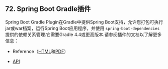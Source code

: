 ## 72. Spring Boot Gradle插件

Spring Boot Gradle Plugin在Gradle中提供Spring Boot支持，允许您打包可执行jar或war档案，运行Spring Boot应用程序，并使用 `spring-boot-dependencies` 提供的依赖关系管理.它需要Gradle 4.4或更高版本.请参阅插件的文档以了解更多信息：

- Reference（[HTML](https://docs.spring.io/spring-boot/docs/2.1.0.RELEASE/gradle-plugin/reference/html)和[PDF](https://docs.spring.io/spring-boot/docs/2.1.0.RELEASE/gradle-plugin/reference/pdf/spring-boot-gradle-plugin-reference.pdf)）

- [API](https://docs.spring.io/spring-boot/docs/2.1.0.RELEASE/gradle-plugin/api)

